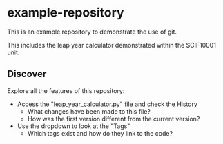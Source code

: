 # example-repository

This is an example repository to demonstrate the use of git.

This includes the leap year calculator demonstrated within the SCIF10001 unit.

## Discover 

Explore all the features of this repository:

 - Access the "leap_year_calculator.py" file and check the History
    - What changes have been made to this file?
    - How was the first version different from the current version?
 - Use the dropdown to look at the "Tags"
    - Which tags exist and how do they link to the code?


